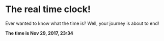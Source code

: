# The real time clock!

Ever wanted to know what the time is? Well, your journey is about to end!

**The time is Nov 29, 2017, 23:34**